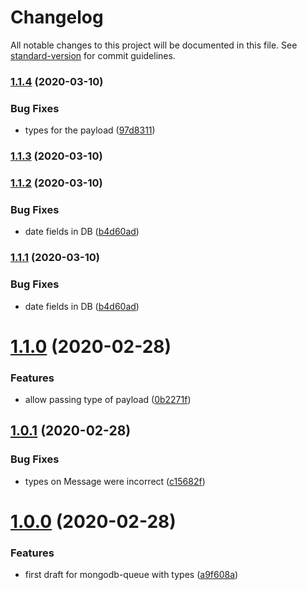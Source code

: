 # Changelog

All notable changes to this project will be documented in this file. See
[standard-version](https://github.com/conventional-changelog/standard-version)
for commit guidelines.

### [1.1.4](https://github.com/openwar/mongodb-queue/compare/v1.1.3...v1.1.4) (2020-03-10)

### Bug Fixes

- types for the payload
  ([97d8311](https://github.com/openwar/mongodb-queue/commit/97d8311f01a00111b77a7b64952592d4b89600b9))

### [1.1.3](https://github.com/openwar/mongodb-queue/compare/v1.1.2...v1.1.3) (2020-03-10)

### [1.1.2](https://github.com/openwar/mongodb-queue/compare/v1.1.0...v1.1.2) (2020-03-10)

### Bug Fixes

- date fields in DB
  ([b4d60ad](https://github.com/openwar/mongodb-queue/commit/b4d60ad33ff128266e82b4a736c38667fa54be83))

### [1.1.1](https://github.com/openwar/mongodb-queue/compare/v1.1.0...v1.1.1) (2020-03-10)

### Bug Fixes

- date fields in DB
  ([b4d60ad](https://github.com/openwar/mongodb-queue/commit/b4d60ad33ff128266e82b4a736c38667fa54be83))

# [1.1.0](https://github.com/openwar/mongodb-queue/compare/1.0.1...1.1.0) (2020-02-28)

### Features

- allow passing type of payload
  ([0b2271f](https://github.com/openwar/mongodb-queue/commit/0b2271fb57dd57347ecd047005baa884db7bd1a3))

## [1.0.1](https://github.com/openwar/mongodb-queue/compare/1.0.0...1.0.1) (2020-02-28)

### Bug Fixes

- types on Message were incorrect
  ([c15682f](https://github.com/openwar/mongodb-queue/commit/c15682f25047611809f88d493bd3eb487ad7fd5d))

# [1.0.0](https://github.com/openwar/mongodb-queue/compare/a9f608ab418c27873ea84065efe1c4abc162cde2...1.0.0) (2020-02-28)

### Features

- first draft for mongodb-queue with types
  ([a9f608a](https://github.com/openwar/mongodb-queue/commit/a9f608ab418c27873ea84065efe1c4abc162cde2))
